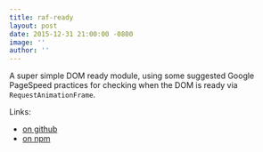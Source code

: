 ```yaml
---
title: raf-ready
layout: post
date: 2015-12-31 21:00:00 -0800
image: ''
author: ''
---
```


A super simple DOM ready module, using some suggested Google PageSpeed practices for checking when the DOM is ready via `RequestAnimationFrame`.

Links:

- [on github](https://github.com/mshick/raf-ready/)
- [on npm](https://www.npmjs.com/package/raf-ready/)
